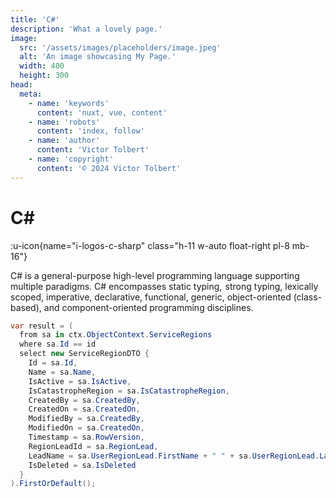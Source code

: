 ```yaml
---
title: 'C#'
description: 'What a lovely page.'
image:
  src: '/assets/images/placeholders/image.jpeg'
  alt: 'An image showcasing My Page.'
  width: 400
  height: 300
head:
  meta:
    - name: 'keywords'
      content: 'nuxt, vue, content'
    - name: 'robots'
      content: 'index, follow'
    - name: 'author'
      content: 'Victor Tolbert'
    - name: 'copyright'
      content: '© 2024 Victor Tolbert'
---
```


# C#

:u-icon{name="i-logos-c-sharp" class="h-11 w-auto float-right pl-8 mb-16"}


C# is a general-purpose high-level programming language supporting multiple paradigms. C# encompasses static typing,  strong typing, lexically scoped, imperative, declarative, functional, generic, object-oriented (class-based), and component-oriented programming disciplines.


```csharp
var result = (
  from sa in ctx.ObjectContext.ServiceRegions
  where sa.Id == id
  select new ServiceRegionDTO {
    Id = sa.Id,
    Name = sa.Name,
    IsActive = sa.IsActive,
    IsCatastropheRegion = sa.IsCatastropheRegion,
    CreatedBy = sa.CreatedBy,
    CreatedOn = sa.CreatedOn,
    ModifiedBy = sa.CreatedBy,
    ModifiedOn = sa.CreatedOn,
    Timestamp = sa.RowVersion,
    RegionLeadId = sa.RegionLead,
    LeadName = sa.UserRegionLead.FirstName + " " + sa.UserRegionLead.LastName,
    IsDeleted = sa.IsDeleted
  }
).FirstOrDefault();
```
